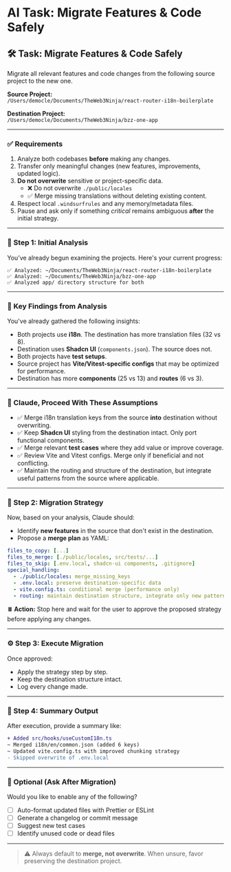# AI Task: Migrate Features & Code Safely

## 🛠️ Task: Migrate Features & Code Safely

Migrate all relevant features and code changes from the following source project to the new one.

**Source Project:**  
`/Users/democle/Documents/TheWeb3Ninja/react-router-i18n-boilerplate`

**Destination Project:**  
`/Users/democle/Documents/TheWeb3Ninja/bzz-one-app`

---

### ✅ Requirements

1. Analyze both codebases **before** making any changes.
2. Transfer only meaningful changes (new features, improvements, updated logic).
3. **Do not overwrite** sensitive or project-specific data.
   - ❌ Do not overwrite `./public/locales`
   - ✅ Merge missing translations without deleting existing content.
4. Respect local `.windsurfrules` and any memory/metadata files.
5. Pause and ask only if something _critical_ remains ambiguous **after** the initial strategy.

---

### 🧠 Step 1: Initial Analysis

You’ve already begun examining the projects. Here's your current progress:

```plaintext
✅ Analyzed: ~/Documents/TheWeb3Ninja/react-router-i18n-boilerplate
✅ Analyzed: ~/Documents/TheWeb3Ninja/bzz-one-app
✅ Analyzed app/ directory structure for both
```

---

### 🔎 Key Findings from Analysis

You've already gathered the following insights:

- Both projects use **i18n**. The destination has more translation files (32 vs 8).
- Destination uses **Shadcn UI** (`components.json`). The source does not.
- Both projects have **test setups**.
- Source project has **Vite/Vitest-specific configs** that may be optimized for performance.
- Destination has more **components** (25 vs 13) and **routes** (6 vs 3).

---

### 🤖 Claude, Proceed With These Assumptions

- ✅ Merge i18n translation keys from the source **into** destination without overwriting.
- ✅ Keep **Shadcn UI** styling from the destination intact. Only port functional components.
- ✅ Merge relevant **test cases** where they add value or improve coverage.
- ✅ Review Vite and Vitest configs. Merge only if beneficial and not conflicting.
- ✅ Maintain the routing and structure of the destination, but integrate useful patterns from the source where applicable.

---

### 📌 Step 2: Migration Strategy

Now, based on your analysis, Claude should:

- Identify **new features** in the source that don't exist in the destination.
- Propose a **merge plan** as YAML:

```yaml
files_to_copy: [...]
files_to_merge: [./public/locales, src/tests/...]
files_to_skip: [.env.local, shadcn-ui components, .gitignore]
special_handling:
  - ./public/locales: merge_missing_keys
  - .env.local: preserve destination-specific data
  - vite.config.ts: conditional merge (performance only)
  - routing: maintain destination structure, integrate only new patterns
```

**⏸️ Action:**
Stop here and wait for the user to approve the proposed strategy before applying any changes.

---

### ⚙️ Step 3: Execute Migration

Once approved:

- Apply the strategy step by step.
- Keep the destination structure intact.
- Log every change made.

---

### 🧾 Step 4: Summary Output

After execution, provide a summary like:

```diff
+ Added src/hooks/useCustomI18n.ts
~ Merged i18n/en/common.json (added 6 keys)
~ Updated vite.config.ts with improved chunking strategy
- Skipped overwrite of .env.local
```

---

### 🔧 Optional (Ask After Migration)

Would you like to enable any of the following?

- [ ] Auto-format updated files with Prettier or ESLint
- [ ] Generate a changelog or commit message
- [ ] Suggest new test cases
- [ ] Identify unused code or dead files

---

> ⚠️ Always default to **merge, not overwrite**. When unsure, favor preserving the destination project.
